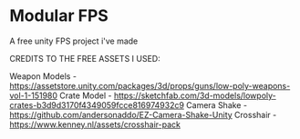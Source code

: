 # Modular FPS
A free unity FPS project i've made

CREDITS TO THE FREE ASSETS I USED:


Weapon Models - https://assetstore.unity.com/packages/3d/props/guns/low-poly-weapons-vol-1-151980
Crate Model - https://sketchfab.com/3d-models/lowpoly-crates-b3d9d3170f4349059fcce816974932c9
Camera Shake - https://github.com/andersonaddo/EZ-Camera-Shake-Unity
Crosshair - https://www.kenney.nl/assets/crosshair-pack
